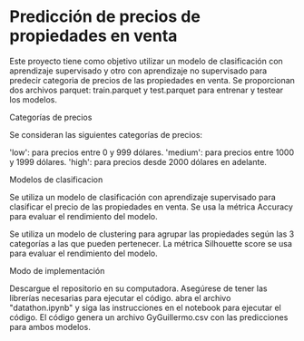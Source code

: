 # Predicción de precios de propiedades en venta
Este proyecto tiene como objetivo utilizar un modelo de clasificación con aprendizaje supervisado y otro con aprendizaje no supervisado para predecir categoria de precios de las propiedades en venta. Se proporcionan dos archivos parquet: train.parquet y test.parquet para entrenar y testear los modelos.

Categorías de precios

Se consideran las siguientes categorías de precios:

'low': para precios entre 0 y 999 dólares.
'medium': para precios entre 1000 y 1999 dólares.
'high': para precios desde 2000 dólares en adelante.

Modelos de clasificacion

Se utiliza un modelo de clasificación con aprendizaje supervisado para clasificar el precio de las propiedades en venta. Se usa la métrica Accuracy para evaluar el rendimiento del modelo.

Se utiliza un modelo de clustering para agrupar las propiedades según las 3 categorías a las que pueden pertenecer. La métrica Silhouette score se usa para evaluar el rendimiento del modelo.

Modo de implementación

Descargue el repositorio en su computadora.
Asegúrese de tener las librerías necesarias para ejecutar el código.
abra el archivo "datathon.ipynb" y siga las instrucciones en el notebook para ejecutar el código.
El código genera un archivo GyGuillermo.csv con las predicciones para ambos modelos.



